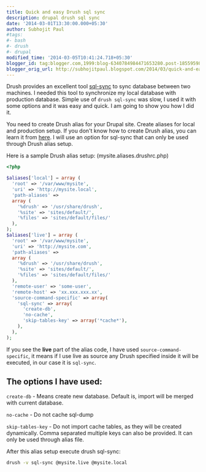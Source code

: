```yaml
---
title: Quick and easy Drush sql sync
description: drupal drush sql sync
date: '2014-03-01T13:30:00.000+05:30'
author: Subhojit Paul
#tags:
#- bash
#- drush
#- drupal
modified_time: '2014-03-05T10:41:24.718+05:30'
blogger_id: tag:blogger.com,1999:blog-6340784984471653280.post-1855959870169667219
blogger_orig_url: http://subhojitpaul.blogspot.com/2014/03/quick-and-easy-drush-sql-sync.html
---
```


Drush provides an excellent tool [sql-sync](http://drush.ws/#sql-sync) to sync database between two machines. I needed this tool to synchronize my local database with production database. Simple use of `drush sql-sync` was slow, I used it with some options and it was easy and quick. I am going to show you how I did it.

You need to create Drush alias for your Drupal site. Create aliases for local and production setup. If you don't know how to create Drush alias, you can learn it from [here](http://ryankois.com/blog/2012/09/03/drush-site-aliases-are-awesome/)</span>. I will use an option for sql-sync that can only be used through Drush alias setup.

Here is a sample Drush alias setup: (mysite.aliases.drushrc.php)

```php
<?php

$aliases['local'] = array (
  'root' => '/var/www/mysite',
  'uri' => 'http://mysite.local',
  'path-aliases' =>
  array (
    '%drush' => '/usr/share/drush',
    '%site' => 'sites/default/',
    '%files' => 'sites/default/files/'
  ),
);
$aliases['live'] = array (
  'root' => '/var/www/mysite',
  'uri' => 'http://mysite.com',
  'path-aliases' =>
  array (
    '%drush' => '/usr/share/drush',
    '%site' => 'sites/default/',
    '%files' => 'sites/default/files/'
  ),
  'remote-user' => 'some-user',
  'remote-host' => 'xx.xxx.xxx.xx',
  'source-command-specific' => array(
    'sql-sync' => array(
      'create-db',
      'no-cache',
      'skip-tables-key' => array('*cache*'),
    ),
  ),
);
```

If you see the **live** part of the alias code, I have used `source-command-specific`, it means if I use live as source any Drush specified inside it will be executed, in our case it is `sql-sync`.

The options I have used:
------------------------
`create-db` - Means create new database. Default is, import will be merged with current database.

`no-cache` - Do not cache sql-dump

`skip-tables-key` - Do not import cache tables, as they will be created dynamically. Comma separated multiple keys can also be provided. It can only be used through alias file.

After this alias setup execute drush sql-sync:

```bash
drush -v sql-sync @mysite.live @mysite.local
```

